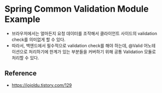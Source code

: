 # Spring Common Validation Module Example

* 브라우저에서는 얼마든지 요청 데이터를 조작해서 클라이언트 사이드의 validation check를 의미없게 할 수 있다.
* 따라서, 백엔드에서 필수적으로 validation check를 해야 하는데, @Valid 어노테이션으로 처리하기에 한계가 있는 부분들을 커버하기 위해 공통 Validation 모듈로 처리할 수 있다.
## Reference
* https://jojoldu.tistory.com/129